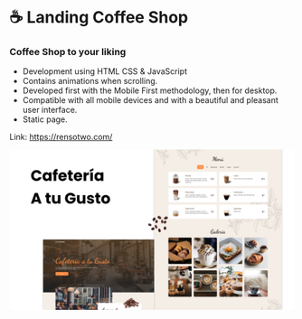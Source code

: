 # ☕ Landing Coffee Shop

### Coffee Shop to your liking

- Development using HTML CSS & JavaScript
- Contains animations when scrolling.
- Developed first with the Mobile First methodology, then for desktop.
- Compatible with all mobile devices and with a beautiful and pleasant user interface.
- Static page.

Link: https://rensotwo.com/

![preview img](/preview.png)